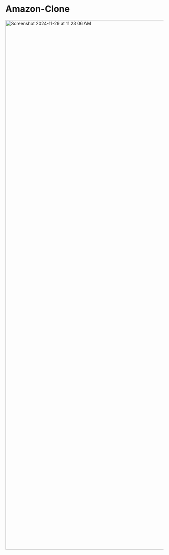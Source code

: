 # Amazon-Clone

<img width="1680" alt="Screenshot 2024-11-29 at 11 23 06 AM" src="https://github.com/user-attachments/assets/21d0cc09-447a-44fa-88f3-6c3cda1e7fa4">
